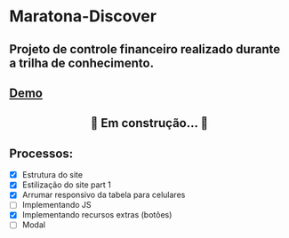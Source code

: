# Maratona-Discover
## Projeto de controle financeiro realizado durante a trilha de conhecimento.
## [Demo](https://layannehonorato.github.io/Maratona-Dicover/)
<h2 align="center"> 
	🚧 Em construção...  🚧
</h2>

## Processos:
- [x] Estrutura do site
- [x] Estilização do site part 1
- [x] Arrumar responsivo da tabela para celulares
- [ ] Implementando JS
- [x] Implementando recursos extras (botões)
- [ ] Modal
